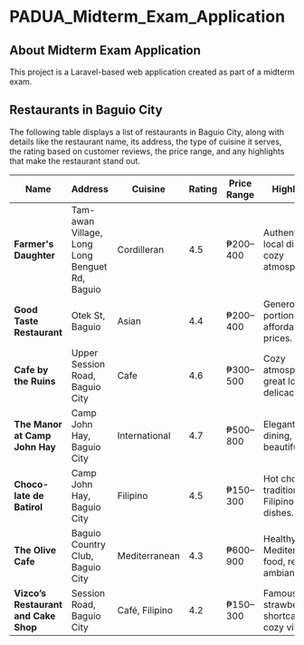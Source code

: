 # PADUA_Midterm_Exam_Application

## About Midterm Exam Application

This project is a Laravel-based web application created as part of a midterm exam.

## Restaurants in Baguio City
The following table displays a list of restaurants in Baguio City, along with details like the restaurant name, its address, the type of cuisine it serves, the rating based on customer reviews, the price range, and any highlights that make the restaurant stand out.

| Name                            | Address                                        | Cuisine         | Rating | Price Range | Highlights                                 |
|---------------------------------|------------------------------------------------|-----------------|--------|-------------|--------------------------------------------|
| **Farmer's Daughter**           | Tam-awan Village, Long Long Benguet Rd, Baguio | Cordilleran     | 4.5    | ₱200–400    | Authentic local dishes, cozy atmosphere.   |
| **Good Taste Restaurant**      | Otek St, Baguio                                | Asian           | 4.4    | ₱200–400    | Generous portions, affordable prices.      |
| **Cafe by the Ruins**           | Upper Session Road, Baguio City                | Cafe            | 4.6    | ₱300–500    | Cozy atmosphere, great local delicacies.   |
| **The Manor at Camp John Hay** | Camp John Hay, Baguio City                     | International   | 4.7    | ₱500–800    | Elegant dining, beautiful view.           |
| **Choco-late de Batirol**       | Camp John Hay, Baguio City                     | Filipino        | 4.5    | ₱150–300    | Hot chocolate, traditional Filipino dishes.|
| **The Olive Cafe**              | Baguio Country Club, Baguio City               | Mediterranean    | 4.3    | ₱600–900    | Healthy Mediterranean food, relaxing ambiance. |
| **Vizco’s Restaurant and Cake Shop** | Session Road, Baguio City                 | Café, Filipino  | 4.2    | ₱150–300    | Famous for strawberry shortcake, cozy vibe.|


